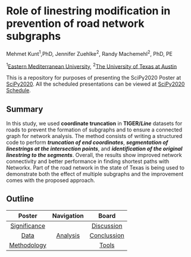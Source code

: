 # Role of linestring modification in prevention of road network subgraphs
Mehmet Kunt<sup>1</sup>,PhD, Jennifer Zuehlke<sup>2</sup>, Randy Machemehl<sup>2</sup>, PhD, PE

<sup>1</sup>[Eastern Mediterranean University](https://www.emu.edu.tr/en), <sup>2</sup>[The University of Texas at Austin](https://www.utexas.edu/)

This is a repository for purposes of presenting the SciPy2020 Poster at [SciPy2020](https://www.scipy2020.scipy.org). All the scheduled presentations can be viewed at [SciPy2020 Schedule](https://na.eventscloud.com/ehome/487022?&t=d2917a15274e1daf79d80a4253f01e7a).


## Summary
In this study, we used **coordinate truncation** in **TIGER/_Line_** datasets for roads to prevent the formation of subgraphs and to ensure a connected graph for network analysis. The method consists of writing a structured code to perform **_truncation of end coordinates_**, **_segmentation of linestrings at the intersection points_**, and **_identification of the original linestring to the segments_**. Overall, the results show improved network connectivity and better performance in finding shortest paths with Networkx. Part of the road network in the state of Texas is being used to demonstrate both the effect of multiple subgraphs and the improvement comes with the proposed approach.

## Outline

| <center>Poster</center>           | <center>Navigation</center>   | <center>Board</center>                              |
|:----------------------------------:|:------------------------------:|:----------------------------------------------------:|
| [Significance](./significance.md#Significance) |    | [Discussion](./Discussion&Conclusion.md#Discussion) |
| [Data](./Data.md#Data)                 | [Analysis](./Analysis.md#Analysis)     | [Conclussion](./Discussion&Conclusion.md#Conclusion) |
| [Methodology](./Methodology.md#Methodology)   |      | [Tools](./tools.md#Tools)   




